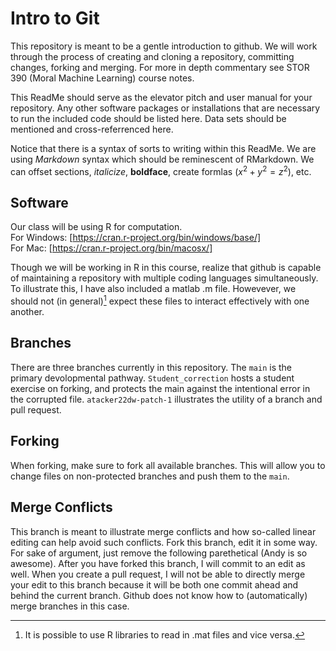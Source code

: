 # Intro to Git
This repository is meant to be a gentle introduction to github.  We will work through the process of creating and cloning a repository, committing changes, forking and merging.  For more in depth commentary see STOR 390 (Moral Machine Learning) course notes. 

This ReadMe should serve as the elevator pitch and user manual for your repository.  Any other software packages or installations that are necessary to run the included code should be listed here.  Data sets should be mentioned and cross-referrenced here.  

Notice that there is a syntax of sorts to writing within this ReadMe.  We are using *Markdown* syntax which should be reminescent of RMarkdown.  We can offset sections, *italicize*, **boldface**, create formlas ($x^2+y^2=z^2$), etc.  

## Software

Our class will be using R for computation.  
For Windows: [https://cran.r-project.org/bin/windows/base/]  
For Mac: [https://cran.r-project.org/bin/macosx/] 

Though we will be working in R in this course, realize that github is capable of maintaining a repository with multiple coding languages simultaneously.  To illustrate this, I have also included a matlab .m file.  Howevever, we should not (in general)[^1] expect these files to interact effectively with one another.  

## Branches

There are three branches currently in this repository.  The `main` is the primary devolopmental pathway.  `Student_correction` hosts a student exercise on forking, and protects the main against the intentional error in the corrupted file.  `atacker22dw-patch-1` illustrates the utility of a branch and pull request.  

## Forking 

When forking, make sure to fork all available branches.  This will allow you to change files on non-protected branches and push them to the `main`.  

## Merge Conflicts

This branch is meant to illustrate merge conflicts and how so-called linear editing can help avoid such conflicts.  Fork this branch, edit it in some way.  For sake of argument, just remove the following parethetical (Andy is so awesome).  After you have forked this branch, I will commit to an edit as well.  When you create a pull request, I will not be able to directly merge your edit to this branch because it will be both one commit ahead and behind the current branch.  Github does not know how to (automatically) merge branches in this case.  

[^1]: It is possible to use R libraries to read in .mat files and vice versa.
